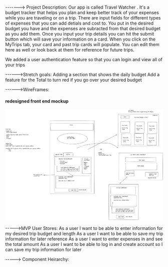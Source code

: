 -------> Project Description: 
Our app is called Travel Watcher . It's a budget tracker that helps you plan and keep better track of your expenses while you are traveling or on a trip. There are input fields for different types of expenses that you can add detials and cost to. You put in the desired budget you have and the expenses are subracted from that desired budget as you add them. Once you input your trip details you can hit the submit button which will save your information on a card. When you click on the MyTrips tab, your card and past trip cards will populate. You can edit them here as well or look back at them for reference for future trips. 

We added a user authentication feature so that you can login and view all of your trips 

------>Stretch goals: 
Adding a section that shows the daily budget 
Add a feature for the Total to turn red if you go over your desired budget 

------>WireFrames: 

#### redesigned front end mockup
![alt text](https://github.com/WaterMERN/ProjectPlanning/blob/main/wireframes/2-10%20frontend%20remock.png)


----->MVP User Stores: 
As a user I want to be able to enter information for my desired trip budget and length 
As a user I want to be able to save my trip information for later reference 
As a user I want to enter expenses in and see the total amount 
As a user I want to be able to log in and create account so I can save my trip information for later 

-----> Component Heirarchy: 